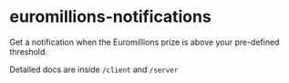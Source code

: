 # euromillions-notifications
Get a notification when the Euromillions prize is above your pre-defined threshold.

Detailed docs are inside `/client` and `/server`